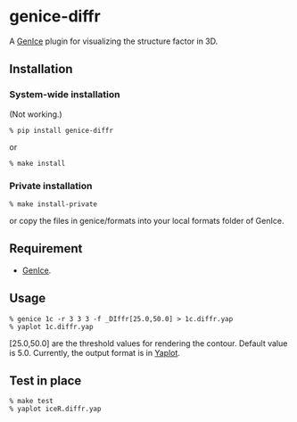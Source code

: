 # genice-diffr

A [GenIce](https://github.com/vitroid/GenIce) plugin for visualizing the structure factor in 3D.

## Installation

### System-wide installation

(Not working.)

    % pip install genice-diffr
	
or

    % make install

### Private installation

    % make install-private
or copy the files in genice/formats into your local formats folder of GenIce.

## Requirement

* [GenIce](https://github.com/vitroid/GenIce).

## Usage

	% genice 1c -r 3 3 3 -f _DIffr[25.0,50.0] > 1c.diffr.yap
	% yaplot 1c.diffr.yap

[25.0,50.0] are the threshold values for rendering the contour.  Default value is 5.0.
Currently, the output format is in [Yaplot](https://github.com/vitroid/Yaplot).

## Test in place

    % make test
    % yaplot iceR.diffr.yap

